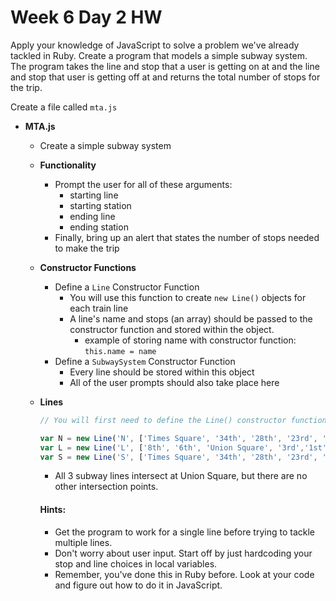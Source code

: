 Week 6 Day 2 HW
============
Apply your knowledge of JavaScript to solve a problem we've already tackled in Ruby.
Create a program that models a simple subway system. The program takes the line and stop that a user is getting on at and the line and stop that user is getting off at and returns the total number of stops for the trip.

Create a file called `mta.js`

- **MTA.js**
    - Create a simple subway system
    - **Functionality**
      - Prompt the user for all of these arguments:
          - starting line
          - starting station
          - ending line
          - ending station
      - Finally, bring up an alert that states the number of stops needed to make the trip
    - **Constructor Functions**
        - Define a `Line` Constructor Function 
            - You will use this function to create `new Line()` objects for each train line
            - A line's name and stops (an array) should be passed to the constructor function and stored within the object.
                - example of storing name with constructor function: `this.name = name`
        - Define a `SubwaySystem` Constructor Function
            - Every line should be stored within this object
            - All of the user prompts should also take place here
    - **Lines**
        ```js
        // You will first need to define the Line() constructor function to create new Lines

        var N = new Line('N', ['Times Square', '34th', '28th', '23rd', 'Union Square', '8th']);
        var L = new Line('L', ['8th', '6th', 'Union Square', '3rd','1st']);
        var S = new Line('S', ['Times Square', '34th', '28th', '23rd', 'Union Square', '8th']);
        ```
        - All 3 subway lines intersect at Union Square, but there are no other intersection points.

        #### Hints:

        * Get the program to work for a single line before trying to tackle multiple lines.
        * Don't worry about user input. Start off by just hardcoding your stop and line choices in local variables.
        * Remember, you've done this in Ruby before. Look at your code and figure out how to do it in JavaScript.

